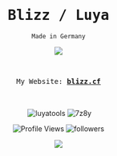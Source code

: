 <h1 align="center"><samp>Blizz / Luya</samp></h1>
<p align="center"><code>Made in Germany</code></p>
<p align="center">
<img src="https://discord.c99.nl/widget/theme-4/1009395412710469635.png">
</p>
<br>
<p align="center">
  <samp>
    My Website:
   <b><a href="https://blizz.cf/">blizz.cf</a></b>
</samp><br>
</p>
<br>
<p align="center">&nbsp;<img align="center" src="https://github-readme-stats.vercel.app/api?username=luyatools&title_color=4F8CC9&text_color=9f9f9f&show_icons=true&bg_color=00000000&hide_border=true&icon_color=4F8CC9&hide_title=true&count_private=true" alt="luyatools" />
<img align="center" src="https://github-readme-stats.vercel.app/api/top-langs?username=luyatools&count_private=true&hide=procfile&theme=transparent&hide_border=true&cache_seconds=1800&layout=compact&langs_count=10&custom_title=Most%20Used%20Coding%20Languages" alt="7z8y" />
</p>
<p align="center">
<img src="https://api.visitorbadge.io/api/VisitorHit?user=luyatools&countColorcountColor&countColor=%230095FF" alt="Profile Views"/>
<img alt="followers" src="https://img.shields.io/github/followers/luyatools?color=f429ff&style=for-the-badge&logo=github&label=Follow"/>
</p>

<p align="center">
<a href="https://github.com/LuyaTools/cola-discord-nuker"><img src="https://github-readme-stats.vercel.app/api/pin/?username=luyatools&repo=cola-discord-nuker&theme=tokyonight"></a>
</p>
